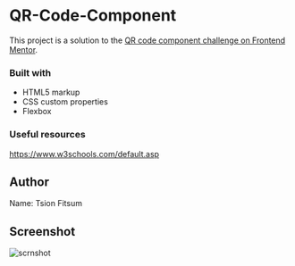 # QR-Code-Component
This project is a solution to the [QR code component challenge on Frontend Mentor](https://www.frontendmentor.io/challenges/qr-code-component-iux_sIO_H).

### Built with

- HTML5 markup
- CSS custom properties
- Flexbox

### Useful resources
https://www.w3schools.com/default.asp    

## Author

Name: Tsion Fitsum

## Screenshot
![scrnshot](https://user-images.githubusercontent.com/101599225/227808449-26e75c2e-b05f-4fe1-98ba-9aaecaa1c10f.PNG)

